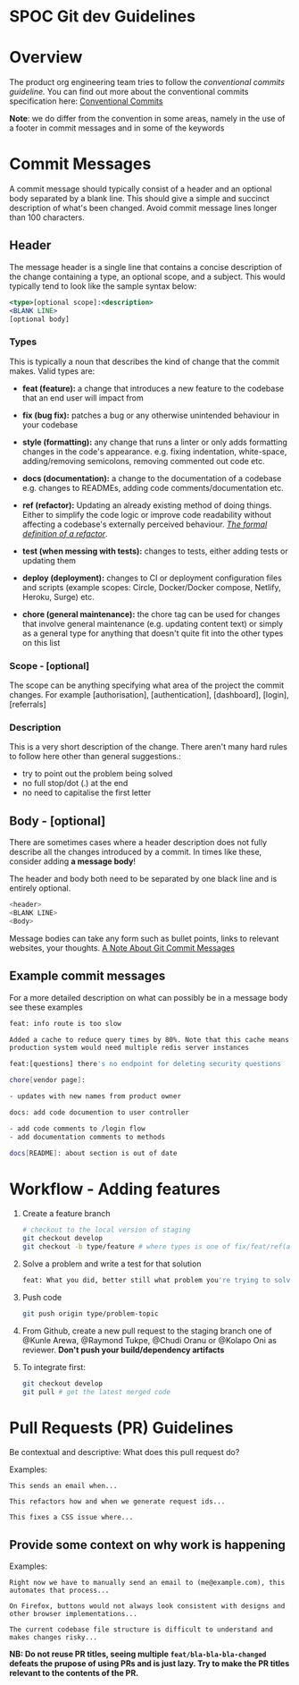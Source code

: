# SPOC Git dev Guidelines

# Overview

The product org engineering team tries to follow the *conventional commits guideline.* You can find out more about the conventional commits specification here: [Conventional Commits](https://www.conventionalcommits.org/en/v1.0.0-beta.2/#summary)

**Note**: we do differ from the convention in some areas, namely in the use of a footer in commit messages and in some of the keywords 

# Commit Messages

A commit message should typically consist of a header and an optional body separated by a blank line. This should give a simple and succinct description of what's been changed. Avoid commit message lines longer than 100 characters. 

## Header

The message header is a single line that contains a concise description of the change containing a type, an optional scope, and a subject. This would typically tend to look like the sample syntax below: 

```jsx
<type>[optional scope]:<description>
<BLANK LINE>
[optional body]
```

### Types

This is typically a noun that describes the kind of change that the commit makes. Valid types are: 

- **feat (feature):** a change that introduces a new feature to the codebase that an end user will impact from

- **fix (bug fix):** patches a bug or any otherwise unintended behaviour in your codebase

- **style (formatting):** any change that runs a linter or only adds formatting changes in the code's appearance. e.g. fixing indentation, white-space, adding/removing semicolons, removing commented out code etc.

- **docs (documentation):** a change to the documentation of a codebase e.g. changes to READMEs, adding code comments/documentation etc.

- **ref (refactor):** Updating an already existing method of doing things. Either to simplify the code logic or improve code readability without affecting a codebase's externally perceived behaviour. *[The formal definition of a refactor](https://refactoring.com/)*.

- **test (when messing with tests):** changes to tests, either adding tests or updating them

- **deploy (deployment):** changes to CI or deployment configuration files and scripts (example scopes: Circle, Docker/Docker compose, Netlify, Heroku, Surge) etc.

- **chore (general maintenance):** the chore tag can be used for changes that involve general maintenance (e.g. updating content text) or simply as a general type for anything that doesn't quite fit into the other types on this list

### Scope - [optional]

The scope can be anything specifying what area of the project the commit changes. For example [authorisation], [authentication], [dashboard], [login], [referrals]

### Description

This is a very short description of the change. There aren't many hard rules to follow here other than general suggestions.:

- try to point out the problem being solved
- no full stop/dot (.) at the end
- no need  to capitalise the first letter

## Body - [optional]

There are sometimes cases where a header description does not fully describe all the changes introduced by a commit. In times like these, consider adding **a message body**! 

The header and body both need to be separated by one black line and is entirely optional.

```bash
<header>
<BLANK LINE>
<Body>
```

Message bodies can take any form such as bullet points, links to relevant websites, your thoughts. [A Note About Git Commit Messages](https://tbaggery.com/2008/04/19/a-note-about-git-commit-messages.html)

## Example commit messages

For a more detailed description on what can possibly be in a message body see these examples

```bash
feat: info route is too slow

Added a cache to reduce query times by 80%. Note that this cache means the 
production system would need multiple redis server instances
```

```bash
feat:[questions] there's no endpoint for deleting security questions
```

```bash
chore[vendor page]: 

- updates with new names from product owner
```

```bash
docs: add code documention to user controller

- add code comments to /login flow
- add documentation comments to methods
```

```bash
docs[README]: about section is out of date
```

# Workflow - Adding features

1. Create a feature branch

    ```bash
    # checkout to the local version of staging
    git checkout develop
    git checkout -b type/feature # where types is one of fix/feat/ref(actor)/chore
    ```

2. Solve a problem and write a test for that solution

    ```bash
    feat: What you did, better still what problem you're trying to solve
    ```

3. Push code

    ```bash
    git push origin type/problem-topic
    ```

4. From Github, create a new pull request to the staging branch one of @Kunle Arewa, @Raymond Tukpe, @Chudi Oranu or @Kolapo Oni as reviewer. __Don't push your build/dependency artifacts__

5. To integrate first:

    ```bash
    git checkout develop
    git pull # get the latest merged code
    ```

# Pull Requests (PR) Guidelines

Be contextual and descriptive: What does this pull request do?

Examples:

```
This sends an email when...
```

```
This refactors how and when we generate request ids...
```

```
This fixes a CSS issue where...
```

## Provide some context on why work is happening

Examples:

```
Right now we have to manually send an email to (me@example.com), this automates that process...
```
```
On Firefox, buttons would not always look consistent with designs and other browser implementations...
```

```
The current codebase file structure is difficult to understand and makes changes risky...
```
**NB: Do not reuse PR titles, seeing multiple `feat/bla-bla-bla-changed` defeats the prupose of using PRs and is just lazy. Try to make the PR titles relevant to the contents of the PR.**
